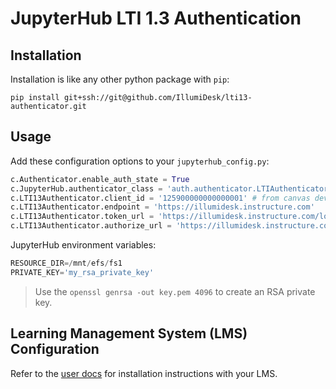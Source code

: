 # JupyterHub LTI 1.3 Authentication

## Installation

Installation is like any other python package with `pip`:

    pip install git+ssh://git@github.com/IllumiDesk/lti13-authenticator.git

## Usage

Add these configuration options to your `jupyterhub_config.py`:

```python
c.Authenticator.enable_auth_state = True
c.JupyterHub.authenticator_class = 'auth.authenticator.LTIAuthenticator'
c.LTI13Authenticator.client_id = '125900000000000001' # from canvas developer key
c.LTI13Authenticator.endpoint = 'https://illumidesk.instructure.com'
c.LTI13Authenticator.token_url = 'https://illumidesk.instructure.com/login/oauth2/token'
c.LTI13Authenticator.authorize_url = 'https://illumidesk.instructure.com/api/lti/authorize_redirect'
```

JupyterHub environment variables:

```python
RESOURCE_DIR=/mnt/efs/fs1
PRIVATE_KEY='my_rsa_private_key'
```

> Use the `openssl genrsa -out key.pem 4096` to create an RSA private key.

## Learning Management System (LMS) Configuration

Refer to the [user docs](https://docs.illumidesk.com) for installation instructions with your LMS.
